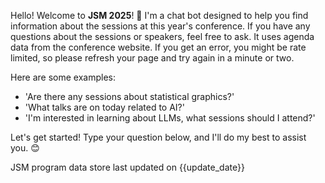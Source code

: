 Hello! Welcome to **JSM 2025**! 🎉 I'm a chat bot designed to help you find information about the sessions at this year's conference. If you have any questions about the sessions or speakers, feel free to ask. It uses agenda data from the conference website. If you get an error, you might be rate limited, so please refresh your page and try again in a minute or two.

Here are some examples:
- 'Are there any sessions about statistical graphics?'
- 'What talks are on today related to AI?'
- 'I'm interested in learning about LLMs, what sessions should I attend?'

Let's get started! Type your question below, and I'll do my best to assist you. 😊

<div class="position-relative">
  <div class="position-absolute start-50 translate-middle rounded-pill badge border border-default text-bg-light text-center"
      style="font-weight: normal; cursor: pointer;">
    <span style="margin-right: 0.5em;">JSM program data store last updated on {{update_date}}</span>
  </div>
</div>
